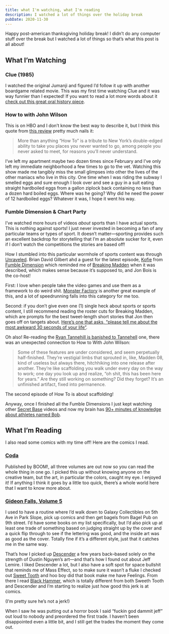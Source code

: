```yaml
---
title: what I'm watching, what I'm reading
description: I watched a lot of things over the holiday break
pubDate: 2020-11-30
---
```


Happy post-american thanksgiving holiday break! I didn’t do any computer stuff over the break but I watched a lot of things so that’s what this post is all about!

## What I’m Watching

### Clue (1985)

I watched the original Jumanji and figured I’d follow it up with another boardgame related movie. This was my first time watching Clue and it was way funnier than I expected! If you want to read a lot more words about it [check out this great oral history piece](https://www.buzzfeed.com/adambvary/something-terrible-has-happened-here-the-crazy-story-of-how).


### How to with John Wilson

This is on HBO and I don’t know the best way to describe it, but I think this quote from [this review](https://www.newyorker.com/culture/on-television/hbos-how-to-with-john-wilson-captures-the-weird-wondrous-new-york-city-thats-never-on-tv) pretty much nails it:

> More than anything “How To” is a tribute to New York’s double-edged ability to take you places you never wanted to go, among people you never asked to meet, for reasons you’ll never understand.

I’ve left my apartment maybe two dozen times since February and I’ve only left my immediate neighborhood a few times to go to the vet. Watching this show made me tangibly miss the small glimpses into other the lives of the other maniacs who live in this city. One time when I was riding the subway I smelled eggs and sure enough I look over and see a guy in a suit eating straight hardboiled eggs from a gallon ziplock back containing no less than a dozen hard boiled eggs. Where was he going? Why did he need the power of 12 hardboiled eggs? Whatever it was, I hope it went his way.

### Fumble Dimension &amp; Chart Party

I’ve watched more hours of videos _about_ sports than I have actual sports. This is nothing against sports! I just never invested in becoming a fan of any particular teams or types of sport. It doesn’t matter—sporting provides such an excellent backdrop for storytelling that I’m an absolute sucker for it, even if I don’t watch the competitions the stories are based off!

How I stumbled into this particular wormhole of sports content was through [Unraveled](https://www.youtube.com/playlist?list=PLaDrN74SfdT7Ueqtwn_bXo1MuSWT0ji2w). Brian David Gilbert ahd a guest for the latest episode, [Kofie](https://twitter.com/kofie) from [Fumble Dimension](https://www.youtube.com/watch?v=3-yfZn5iYJE&list=PLUXSZMIiUfFTvJYfAo9qWil6GcS18OSz1) which reminded me of [Breaking Madden](https://www.sbnation.com/breaking-madden) when it was described, which makes sense because it’s supposed to, and Jon Bois is the co-host!

First: I love when people take the video games and use them as a framework to do weird shit. [Monster Factory](https://www.youtube.com/playlist?list=PLaDrN74SfdT6duuVl_8qxJ5eaaPHRX_ij) is another great example of this, and a lot of speedrunning falls into this category for me too.

Second: if you don’t give even one (1) single heck about sports or sports content, I still recommend reading the roster cuts for Breaking Madden, which are prompts for the best tweet-length short stories that Jon then goes off on tangets about. [Here’s one that asks, “please tell me about the most awkward 30 seconds of your life”](https://www.sbnation.com/2014/11/18/7243211/breaking-madden-roster-cuts-yellin-at-maya-angelou).

Oh also! Re-reading the [Ryan Tannehill is banished to Tannehell](https://www.sbnation.com/2015/10/15/9464453/breaking-madden-ryan-tannehill-tannehell) one, there was an unexpected connection to How to With John Wilson:

> Some of these features are under considered, and seem perpetually half-finished. They’re vestigial limbs that sprouted in, like, Madden 08, kind of useless but always there, hitchhiking into one release after another. They’re like scaffolding you walk under every day on the way to work; one day you look up and realize, “oh shit, this has been here for years.” Are they still working on something? Did they forget? It’s an unfinished artifact, fixed into permanence.

The second episode of How To is about scaffolding!

Anyway, once I finished all the Fumble Dimensions I just kept watching other [Secret Base](https://www.youtube.com/channel/UCDRmGMSgrtZkOsh_NQl4_xw) videos and now my brain has [90+ minutes of knowledge about athletes named Bob](https://www.youtube.com/watch?v=lvh6NLqKRfs&feature=youtu.be).

## What I’m Reading

I also read some comics with my time off! Here are the comics I read.

### [Coda](https://www.boom-studios.com/series/coda/)

Published by BOOM!, all three volumes are out now so you can read the whole thing in one go. I picked this up without knowing anyone on the creative team, but the art, in particular the colors, caught my eye. I enjoyed it! If anything I think it goes by a little too quick, there’s a whole world here that I want to know more about.

### [Gideon Falls, Volume 5](https://imagecomics.com/comics/releases/gideon-falls-vol-5-wicked-worlds-tp)

I used to have a routine where I’d walk down to Galaxy Collectibles on 5th Ave in Park Slope, pick up comics and then get bagels from Bagel Pub on 9th street. I’d have some books on my list specifically, but I’d also pick up at least one trade of something based on judging straight up by the cover and a quick flip through to see if the lettering was good, and the inside art was as good as the cover. Totally fine if it’s a different style, just that it catches me in the same way.

That’s how I picked up [Descender](https://imagecomics.com/comics/series/descender) a few years back–based solely on the strength of Dustin Nguyen’s art—and that’s how I found out about Jeff Lemire. I liked Descender a lot, but I also have a soft spot for space bullshit that reminds me of Mass Effect, so to make sure it wasn’t a fluke I checked out [Sweet Tooth](https://www.dccomics.com/graphic-novels/sweet-tooth-2009/sweet-tooth-book-one) and hoo boy did that book make me have Feelings. From there I read [Black Hammer](https://digital.darkhorse.com/series/752/black-hammer), which is totally different from both Sweeth Tooth and Descender and I’m starting to realize just how good this jerk is at comics.

(I’m pretty sure he’s not a jerk!)

When I saw he was putting out a horror book I said “fuckin god dammit jeff” out loud to nobody and preordered the first trade. I haven’t been disappointed even a little bit, and I still get the trades the moment they come out.
